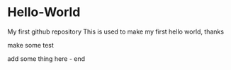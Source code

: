 # Hello-World
My first github repository
This is used to make my first hello world, thanks

make some test


add some thing here - end
